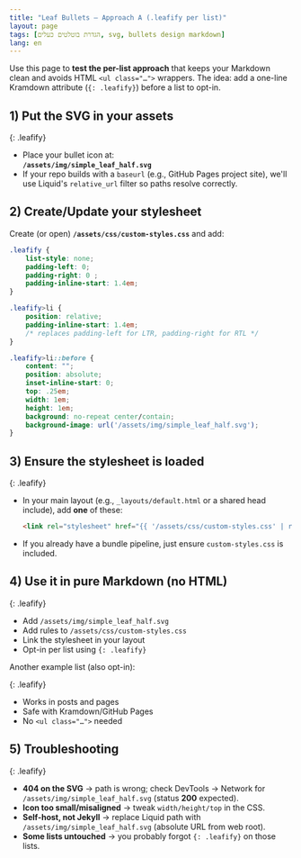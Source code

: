 ```yaml
---
title: "Leaf Bullets — Approach A (.leafify per list)"
layout: page
tags: [הגדרת בוטלטים כעלים, svg, bullets design markdown]
lang: en
---
```



<style>
main {
  direction: ltr !important;
  text-align: left !important;
}
</style>

Use this page to **test the per-list approach** that keeps your Markdown clean and avoids HTML `<ul class="…">` wrappers. The idea: add a one-line Kramdown attribute (`{: .leafify}`) before a list to opt-in.

## 1) Put the SVG in your assets

{: .leafify}
- Place your bullet icon at:  
  **`/assets/img/simple_leaf_half.svg`**
- If your repo builds with a `baseurl` (e.g., GitHub Pages project site), we'll use Liquid's `relative_url` filter so paths resolve correctly.

## 2) Create/Update your stylesheet

Create (or open) **`/assets/css/custom-styles.css`** and add:

```css
.leafify {
    list-style: none;
    padding-left: 0;
    padding-right: 0 ;
    padding-inline-start: 1.4em;
}

.leafify>li {
    position: relative;
    padding-inline-start: 1.4em;
    /* replaces padding-left for LTR, padding-right for RTL */
}

.leafify>li::before {
    content: "";
    position: absolute;
    inset-inline-start: 0;
    top: .25em;
    width: 1em;
    height: 1em;
    background: no-repeat center/contain;
    background-image: url('/assets/img/simple_leaf_half.svg');
}
```

## 3) Ensure the stylesheet is loaded

{: .leafify}
- In your main layout (e.g., `_layouts/default.html` or a shared head include), add **one** of these:
    ```html
    <link rel="stylesheet" href="{{ '/assets/css/custom-styles.css' | relative_url }}">
    ```
- If you already have a bundle pipeline, just ensure `custom-styles.css` is included.

## 4) Use it in pure Markdown (no HTML)


{: .leafify}
- Add `/assets/img/simple_leaf_half.svg`
- Add rules to `/assets/css/custom-styles.css`
- Link the stylesheet in your layout
- Opt-in per list using `{: .leafify}`


Another example list (also opt-in):

{: .leafify}
- Works in posts and pages
- Safe with Kramdown/GitHub Pages
- No `<ul class="…">` needed


## 5) Troubleshooting

{: .leafify}
- **404 on the SVG** → path is wrong; check DevTools → Network for `/assets/img/simple_leaf_half.svg` (status **200** expected).
- **Icon too small/misaligned** → tweak `width/height/top` in the CSS.
- **Self-host, not Jekyll** → replace Liquid path with `/assets/img/simple_leaf_half.svg` (absolute URL from web root).
- **Some lists untouched** → you probably forgot `{: .leafify}` on those lists.
